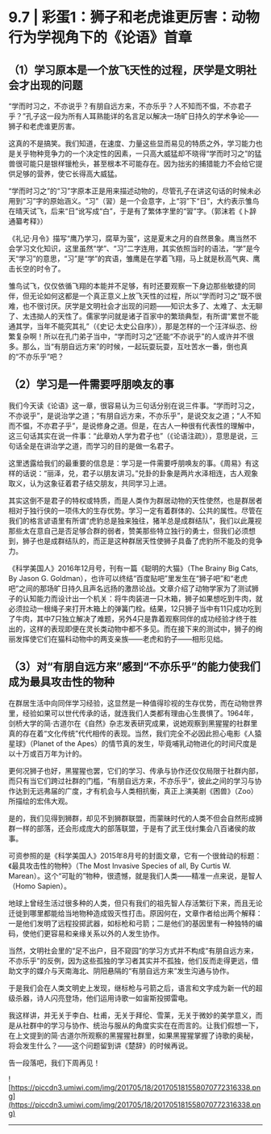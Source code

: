 # 9.7 | 彩蛋1：狮子和老虎谁更厉害：动物行为学视角下的《论语》首章

## （1）学习原本是一个放飞天性的过程，厌学是文明社会才出现的问题

“学而时习之，不亦说乎？有朋自远方来，不亦乐乎？人不知而不愠，不亦君子乎？”孔子这一段为所有人耳熟能详的名言足以解决一场旷日持久的学术争论——狮子和老虎谁更厉害。

这真的不是搞笑。我们知道，在速度、力量这些显而易见的特质之外，学习能力也是关乎物种竞争力的一个决定性的因素，一只高大威猛却不晓得“学而时习之”的猛兽很可能只是银样镴枪头，甚至根本不可能存在。因为拙劣的捕猎能力不会给它提供足够的营养，使它长得高大威猛。

“学而时习之”的“习”字原本正是用来描述动物的，尽管孔子在讲这句话的时候未必用到“习”字的原始涵义。“习”（習）是一个会意字，上“羽”下“日”，大约表示雏鸟在晴天试飞，后来“日”讹写成“白”，于是有了繁体字里的“習”字。（郭沫若《卜辞通纂考释》）

《礼记·月令》描写“鹰乃学习，腐草为萤”，这是夏末之月的自然景象。鹰当然不会学习文化知识，这里虽然“学”、“习”二字连用，其实依照当时的语法，“学”是今天“学习”的意思，“习”是“学”的宾语，雏鹰是在学着飞翔，马上就是秋高气爽、鹰击长空的时令了。

雏鸟试飞，仅仅依循飞翔的本能并不足够，有时还要观察一下身边那些敏捷的同伴，但无论如何这都是一个真正意义上放飞天性的过程，所以“学而时习之”既不很难，也不很讨厌。厌学是文明社会才出现的问题——知识太多了、太难了、太无聊了、太违拗人的天性了。儒家学问就是诸子百家中的繁琐典型，有所谓“累世不能通其学，当年不能究其礼”（《史记·太史公自序》），那是怎样的一个汪洋纵恣、纷繁复杂啊！所以在孔门弟子当中，“学而时习之”还能“不亦说乎”的人或许并不很多。那么，当“有朋自远方来”的时候，一起玩耍玩耍，互吐苦水一番，倒也真的“不亦乐乎”吧？

## （2）学习是一件需要呼朋唤友的事

我们今天读《论语》这一章，很容易认为三句话分别在说三件事。“学而时习之，不亦说乎”，是说治学之道；“有朋自远方来，不亦乐乎”，是说交友之道；“人不知而不愠，不亦君子乎”，是说修身之道。但是，在古人一种很有代表性的理解中，这三句话其实在说一件事：“此章劝人学为君子也”（《论语注疏》），意思是说，三句话全是在讲治学之道，而学习的目的是做一名君子。

这里透露给我们的最重要的信息是：学习是一件需要呼朋唤友的事。《周易》有这样的话说：“丽泽，兑，君子以朋友讲习。”兑卦的卦象是两片水泽相连，古人观象取义，认为这象征着君子结交朋友，共同学习上进。

其实这倒不是君子的特权或特质，而是人类作为群居动物的天性使然，也是群居者相对于独行侠的一项伟大的生存优势。学习一定有着群体的、公共的属性。尽管在我们的格言谚语里有所谓“虎豹总是独来独往，猪羊总是成群结队”，我们以此蔑视那些太在意自己是否足够合群的弱者，赞美那些特立独行的勇士，但我们必须想到，狮子也是成群结队的，而正是这种群居天性使狮子具备了虎豹所不能及的竞争力。

《科学美国人》2016年12月号，刊有一篇《聪明的大猫》（The Brainy Big Cats, By Jason G. Goldman），也许可以终结“百度贴吧”里发生在“狮子吧”和“老虎吧”之间的那场旷日持久且声名远扬的激昂论战。文章介绍了动物学家为了测试狮子的认知能力而设计出一个机关：将牛肉装进一只木箱，狮子如果想吃到牛肉，就必须拉动一根绳子来打开木箱上的弹簧门栓。结果，12只狮子当中有11只成功吃到了牛肉，其中7只独立解决了难题，另外4只是靠着观察同伴的成功经验才终于胜出的，这样的表现即便在灵长类动物中都不多见。而在接下来的测试中，狮子的绚丽发挥使它们在猫科动物中的两支亲族——老虎和豹子——相形见绌。

## （3）对“有朋自远方来”感到“不亦乐乎”的能力使我们成为最具攻击性的物种

在群居生活中向同伴学习经验，这显然是一种值得珍视的生存优势，而在动物世界里，经验如果可以世代传承的话，就连我们人类都有理由心生畏惧了。1964年，剑桥大学的简·古道尔在《自然》杂志发表研究成果，说她观察到黑猩猩的社群里真的存在着“文化传统”代代相传的表现。当然，我们完全不必因此担心电影《人猿星球》（Planet of the Apes）的情节真的发生，毕竟哺乳动物进化的时间尺度是以十万或百万年为计的。

更何况狮子也好，黑猩猩也罢，它们的学习、传承与协作还仅仅局限于社群内部，而只有当它们跨过社群的门槛，“有朋自远方来，不亦乐乎”，彼此之间的学习与协作达到无远弗届的广度，才有机会与人类相抗衡，真正上演美剧《困兽》（Zoo）所描绘的宏伟大观。

是的，我们见得到狮群，却见不到狮群联盟，而蒙昧时代的人类不但会自然形成狮群一样的部落，还会形成庞大的部落联盟，于是有了武王伐纣集会八百诸侯的故事。

可资参照的是《科学美国人》2015年8月号的封面文章，它有一个很耸动的标题：《最具攻击性的物种》（The Most Invasive Species of all, By Curtis W. Marean）。这个“可耻的”物种，很遗憾，就是我们人类——精准一点来说，是智人（Homo Sapien）。

地球上曾经生活过很多种的人类，但只有我们的祖先智人存活繁衍下来，而且无论迁徙到哪里都能给当地物种造成毁灭性打击。原因何在，文章作者给出两个解释：一是他们发明了远程投掷武器，如标枪和弓箭；二是他们的基因里有一种独特的编码，使他们更容易和亲缘关系以外的人发生协作。

当然，文明社会里的“足不出户，目不窥园”的学习方式并不构成“有朋自远方来，不亦乐乎”的反例，因为这些孤独的学习者其实并不孤独，他们反而走得更远，借助文字的媒介与天南海北、阴阳悬隔的“有朋自远方来”发生沟通与协作。

于是我们会在人类文明史上发现，继标枪与弓箭之后，语言和文字成为新一代的超级杀器，诗人闪亮登场，他们运用诗歌一如宙斯投掷雷电。

我这样讲，并无关于李白、杜甫，无关于拜伦、雪莱，无关于微妙的美学意义，而是从社群中的学习与协作、统治与服从的角度实实在在而言的。让我们假想一下，在上文提到的简·古道尔所观察的黑猩猩社群里，如果黑猩猩掌握了诗歌的奥秘，将会发生什么？——这个问题留到讲《楚辞》的时候再说。

告一段落吧，我们下周再见！

![https://piccdn3.umiwi.com/img/201705/18/201705181558070772316338.png](https://piccdn3.umiwi.com/img/201705/18/201705181558070772316338.png)

---
